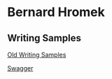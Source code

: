 # Bernard Hromek

## Writing Samples

[Old Writing Samples][1]

[Swagger][2] 

[1]:	https://hromek.github.io/writing-samples/
[2]:	https://hromek.github.io/ws/swagger-ui/